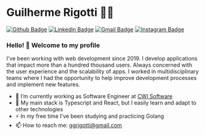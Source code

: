 # Guilherme Rigotti :man_technologist:

[![Github Badge](https://img.shields.io/badge/-Github-000?style=flat-square&logo=Github&logoColor=white&link=https://github.com/lucasgdb)](https://github.com/RigottiG)
[![Linkedin Badge](https://img.shields.io/badge/-LinkedIn-blue?style=flat-square&logo=Linkedin&logoColor=white&link=https://www.linkedin.com/in/rebeccamanzi/)](https://www.linkedin.com/in/RigottiG/)
[![Gmail Badge](https://img.shields.io/badge/-Gmail-c14438?style=flat-square&logo=Gmail&logoColor=white&link=mailto:rebeccamanzi@gmail.com)](mailto:ggrigotti@gmail.com)
[![Instagram Badge](https://img.shields.io/badge/-Instagram-C13584?style=flat-square&labelColor=C13584&logo=instagram&logoColor=white&link=https://www.instagram.com/codepwr/)](https://www.instagram.com/RigottiG/)

### Hello! 👋 Welcome to my profile

I've been working with web development since 2019. I develop applications that impact more than a hundred thousand users. Always concerned with the user experience and the scalability of apps. I worked in multidisciplinary teams where I had the opportunity to help improve development processes and implement new features.

- 🔭 I’m currently working as Software Engineer at [CWI Software](https://www.cwi.com.br/)
- 🚀 My main stack is Typescript and React, but I easily learn and adapt to other technologies
- ⚡ In my free time I've been studying and practicing Golang
- 📫 How to reach me: ggrigotti@gmail.com
